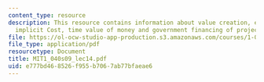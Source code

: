 ```yaml
---
content_type: resource
description: This resource contains information about value creation, explicit and
  implicit Cost, time value of money and government financing of project.
file: https://ol-ocw-studio-app-production.s3.amazonaws.com/courses/1-040-project-management-spring-2009/e777bd468526f955b7067ab77bfaeae6_MIT1_040s09_lec14.pdf
file_type: application/pdf
resourcetype: Document
title: MIT1_040s09_lec14.pdf
uid: e777bd46-8526-f955-b706-7ab77bfaeae6
---
```

